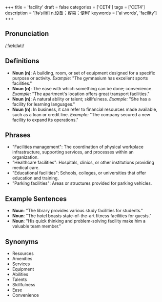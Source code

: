 +++
title = 'facility'
draft = false
categories = ['CET4']
tags = ['CET4']
description = '[fəˈsiliti] n.设备；容易；便利'
keywords = ['ai words', 'facility']
+++

## Pronunciation
/ˌfækɪləti/

## Definitions
- **Noun (n)**: A building, room, or set of equipment designed for a specific purpose or activity. _Example:_ "The gymnasium has excellent sports facilities."
- **Noun (n)**: The ease with which something can be done; convenience. _Example:_ "The apartment's location offers great transport facilities."
- **Noun (n)**: A natural ability or talent; skillfulness. _Example:_ "She has a facility for learning languages."
- **Noun (n)**: In business, it can refer to financial resources made available, such as a loan or credit line. _Example:_ "The company secured a new facility to expand its operations."

## Phrases
- "Facilities management": The coordination of physical workplace infrastructure, supporting services, and processes within an organization.
- "Healthcare facilities": Hospitals, clinics, or other institutions providing medical care.
- "Educational facilities": Schools, colleges, or universities that offer education and training.
- "Parking facilities": Areas or structures provided for parking vehicles.

## Example Sentences
- **Noun**: "The library provides various study facilities for students."
- **Noun**: "The hotel boasts state-of-the-art fitness facilities for guests."
- **Noun**: "His quick thinking and problem-solving facility make him a valuable team member."

## Synonyms
- Resources
- Amenities
- Services
- Equipment
- Abilities
- Talents
- Skillfulness
- Ease
- Convenience

